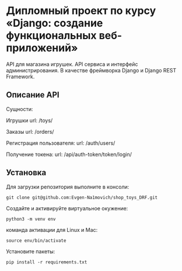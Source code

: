 # Дипломный проект по курсу «Django: создание функциональных веб-приложений»

API для магазина игрушек. 
API сервиса и интерфейс администрирования. 
В качестве фреймворка Django и Django REST Framework.

Описание API
-------------------

Сущности:

Игрушки
url: /toys/

Заказы
url: /orders/

Регистрация пользователя:
url: /auth/users/

Получение токена:
url: /api/auth-token/token/login/


Установка
--------------

Для загрузки репозитория выполните в консоли:
```
git clone git@github.com:Evgen-Na1movich/shop_toys_DRF.git
```
Создайте и активируйте виртуальное окужение:
```
python3 -m venv env
```
команда активации для Linux и Mac:
```
source env/bin/activate
```
Установите пакеты:
```
pip install -r requirements.txt
```

